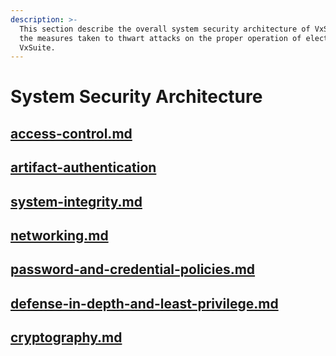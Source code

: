 ```yaml
---
description: >-
  This section describe the overall system security architecture of VxSuite and
  the measures taken to thwart attacks on the proper operation of elections on
  VxSuite.
---
```


# System Security Architecture

## [access-control.md](system-security-architecture/access-control.md "mention")

## [artifact-authentication](system-security-architecture/artifact-authentication/ "mention")

## [system-integrity.md](system-security-architecture/system-integrity.md "mention")

## [networking.md](system-security-architecture/networking.md "mention")

## [password-and-credential-policies.md](system-security-architecture/password-and-credential-policies.md "mention")

## [defense-in-depth-and-least-privilege.md](system-security-architecture/defense-in-depth-and-least-privilege.md "mention")

## [cryptography.md](system-security-architecture/cryptography.md "mention")

